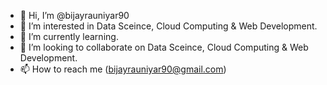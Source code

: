 - 👋 Hi, I’m @bijayrauniyar90
- 👀 I’m interested in Data Sceince, Cloud Computing & Web Development.
- 🌱 I’m currently learning. 
- 💞️ I’m looking to collaborate on Data Sceince, Cloud Computing & Web Development.
- 📫 How to reach me (bijayrauniyar90@gmail.com)

<!---
bijayrauniyar90/bijayrauniyar90 is a ✨ special ✨ repository because its `README.md` (this file) appears on your GitHub profile.
You can click the Preview link to take a look at your changes.
--->
